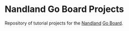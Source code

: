 # Nandland Go Board Projects

Repository of tutorial projects for the [Nandland](https://www.nandland.com/) [Go Board](https://www.nandland.com/goboard/index.html).
